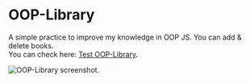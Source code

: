 # OOP-Library  
A simple practice to improve my knowledge in OOP JS. You can add & delete books.    
You can check here: [Test OOP-Library](https://codepen.io/ZeR0ByTe/full/mZqzvM).  

![OOP-Library screenshot](https://i.gyazo.com/851750a0c6c0dc54be389c279e4e6c31.gif).